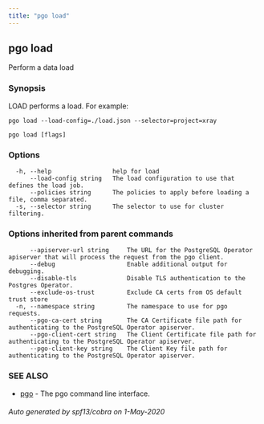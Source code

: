 ```yaml
---
title: "pgo load"
---
```

## pgo load

Perform a data load

### Synopsis

LOAD performs a load. For example:

	pgo load --load-config=./load.json --selector=project=xray

```
pgo load [flags]
```

### Options

```
  -h, --help                 help for load
      --load-config string   The load configuration to use that defines the load job.
      --policies string      The policies to apply before loading a file, comma separated.
  -s, --selector string      The selector to use for cluster filtering.
```

### Options inherited from parent commands

```
      --apiserver-url string     The URL for the PostgreSQL Operator apiserver that will process the request from the pgo client.
      --debug                    Enable additional output for debugging.
      --disable-tls              Disable TLS authentication to the Postgres Operator.
      --exclude-os-trust         Exclude CA certs from OS default trust store
  -n, --namespace string         The namespace to use for pgo requests.
      --pgo-ca-cert string       The CA Certificate file path for authenticating to the PostgreSQL Operator apiserver.
      --pgo-client-cert string   The Client Certificate file path for authenticating to the PostgreSQL Operator apiserver.
      --pgo-client-key string    The Client Key file path for authenticating to the PostgreSQL Operator apiserver.
```

### SEE ALSO

* [pgo](/pgo-client/reference/pgo/)	 - The pgo command line interface.

###### Auto generated by spf13/cobra on 1-May-2020
